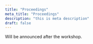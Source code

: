 ```yaml
---
title: "Proceedings"
meta_title: "Proceedings"
description: "this is meta description"
draft: false
---
```


Will be announced after the workshop.